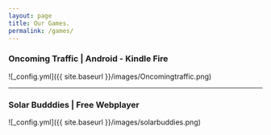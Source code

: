 ```yaml
---
layout: page
title: Our Games.
permalink: /games/
---
```


### Oncoming Traffic | Android - Kindle Fire

![_config.yml]({{ site.baseurl }}/images/Oncomingtraffic.png)

***

### Solar Budddies | Free Webplayer

![_config.yml]({{ site.baseurl }}/images/solarbuddies.png)